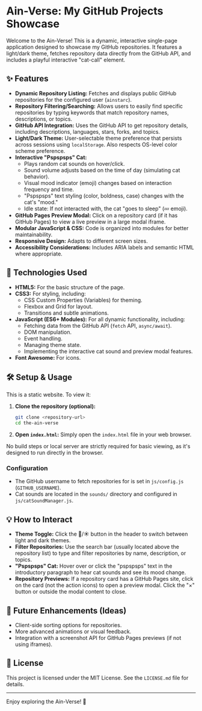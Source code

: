 # Ain-Verse: My GitHub Projects Showcase

Welcome to the Ain-Verse! This is a dynamic, interactive single-page application designed to showcase my GitHub repositories. It features a light/dark theme, fetches repository data directly from the GitHub API, and includes a playful interactive "cat-call" element.

## ✨ Features

- **Dynamic Repository Listing:** Fetches and displays public GitHub repositories for the configured user (`ainstarc`).
- **Repository Filtering/Searching:** Allows users to easily find specific repositories by typing keywords that match repository names, descriptions, or topics.
- **GitHub API Integration:** Uses the GitHub API to get repository details, including descriptions, languages, stars, forks, and topics.
- **Light/Dark Theme:** User-selectable theme preference that persists across sessions using `localStorage`. Also respects OS-level color scheme preference.
- **Interactive "Pspspsps" Cat:**
  - Plays random cat sounds on hover/click.
  - Sound volume adjusts based on the time of day (simulating cat behavior).
  - Visual mood indicator (emoji) changes based on interaction frequency and time.
  - "Pspspsps" text styling (color, boldness, case) changes with the cat's "mood."
  - Idle state: If not interacted with, the cat "goes to sleep" (💤 emoji).
- **GitHub Pages Preview Modal:** Click on a repository card (if it has GitHub Pages) to view a live preview in a large modal iframe.
- **Modular JavaScript & CSS:** Code is organized into modules for better maintainability.
- **Responsive Design:** Adapts to different screen sizes.
- **Accessibility Considerations:** Includes ARIA labels and semantic HTML where appropriate.

## 🚀 Technologies Used

- **HTML5:** For the basic structure of the page.
- **CSS3:** For styling, including:
  - CSS Custom Properties (Variables) for theming.
  - Flexbox and Grid for layout.
  - Transitions and subtle animations.
- **JavaScript (ES6+ Modules):** For all dynamic functionality, including:
  - Fetching data from the GitHub API (`fetch` API, `async/await`).
  - DOM manipulation.
  - Event handling.
  - Managing theme state.
  - Implementing the interactive cat sound and preview modal features.
- **Font Awesome:** For icons.

## 🛠️ Setup & Usage

This is a static website. To view it:

1.  **Clone the repository (optional):**
    ```bash
    git clone <repository-url>
    cd the-ain-verse
    ```
2.  **Open `index.html`:** Simply open the `index.html` file in your web browser.

No build steps or local server are strictly required for basic viewing, as it's designed to run directly in the browser.

### Configuration

- The GitHub username to fetch repositories for is set in `js/config.js` (`GITHUB_USERNAME`).
- Cat sounds are located in the `sounds/` directory and configured in `js/catSoundManager.js`.

## 💡 How to Interact

- **Theme Toggle:** Click the 🌙/☀️ button in the header to switch between light and dark themes.
- **Filter Repositories:** Use the search bar (usually located above the repository list) to type and filter repositories by name, description, or topics.
- **"Pspspsps" Cat:** Hover over or click the "pspspsps" text in the introductory paragraph to hear cat sounds and see its mood change.
- **Repository Previews:** If a repository card has a GitHub Pages site, click on the card (not the action icons) to open a preview modal. Click the "×" button or outside the modal content to close.

## 🔮 Future Enhancements (Ideas)

- Client-side sorting options for repositories.
- More advanced animations or visual feedback.
- Integration with a screenshot API for GitHub Pages previews (if not using iframes).

## 📄 License

This project is licensed under the MIT License. See the `LICENSE.md` file for details.

---

Enjoy exploring the Ain-Verse! 🐾
